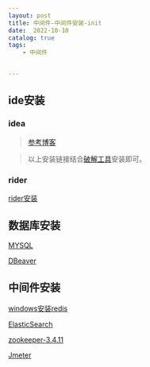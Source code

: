 ```yaml
---
layout: post
title: 中间件-中间件安装-init
date:  2022-10-10
catalog: true
tags:
    - 中间件


---
```


## ide安装

### idea

> [参考博客](https://www.exception.site/essay/idea-reset-eval)

> 以上安装链接结合[破解工具](https://github.com/chrisxyq/idea-crack.git)安装即可。

### rider

[rider安装](https://blog.laoplayer.com/a/jishujiaocheng/2020/1220/22.html)

## 数据库安装

[MYSQL](https://zhuanlan.zhihu.com/p/37152572)

[DBeaver](https://dbeaver.io/download/)

## 中间件安装

[windows安装redis](https://github.com/dmajkic/redis/downloads)

[ElasticSearch](https://www.elastic.co/cn/downloads/elasticsearch)

[zookeeper-3.4.11](https://archive.apache.org/dist/zookeeper/zookeeper-3.4.11/)

[Jmeter](https://jmeter.apache.org/download_jmeter.cgi)

